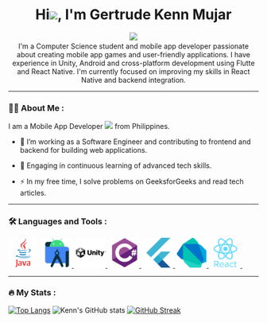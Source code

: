 <h1 align="center">
  Hi<img src="https://media.giphy.com/media/hvRJCLFzcasrR4ia7z/giphy.gif" width="30px"/>, I'm Gertrude Kenn Mujar
</h1>
<div id="header" align="center">
  <img src="https://media.giphy.com/media/M9gbBd9nbDrOTu1Mqx/giphy.gif" width="100"/>
</div>
<div align="center">
  I'm a Computer Science student and mobile app developer passionate about creating mobile app games and user-friendly applications. I have experience in Unity, Android and cross-platform development using Flutte and React Native. I'm currently focused on improving my skills in React Native and backend integration.
</div>

---

### :woman_technologist: About Me :
I am a Mobile App Developer <img src="https://media.giphy.com/media/WUlplcMpOCEmTGBtBW/giphy.gif" width="30"> from Philippines.
- :telescope: I’m working as a Software Engineer and contributing to frontend and backend for building web applications.

- :seedling: Engaging in continuous learning of advanced tech skills.

- :zap: In my free time, I solve problems on GeeksforGeeks and read tech articles.

---

### :hammer_and_wrench: Languages and Tools :
<div>
  <img src = "https://github.com/devicons/devicon/blob/master/icons/java/java-original-wordmark.svg" height="60"/>&nbsp;
  <a href="https://developer.android.com/studio"><img src = "https://github.com/devicons/devicon/blob/master/icons/androidstudio/androidstudio-original.svg" height="60"/>&nbsp;</a>
  <a href="https://developer.android.com/studio"><img src = "https://github.com/devicons/devicon/blob/master/icons/unity/unity-original-wordmark.svg" height="60"/>&nbsp;</a>
  <a href="https://developer.android.com/studio"><img src = "https://github.com/devicons/devicon/blob/master/icons/csharp/csharp-original.svg" height="60"/>&nbsp;</a>
  <a href="https://developer.android.com/studio"><img src = "https://github.com/devicons/devicon/blob/master/icons/flutter/flutter-original.svg" height="60"/>&nbsp;</a>
  <a href="https://developer.android.com/studio"><img src = "https://github.com/devicons/devicon/blob/master/icons/dart/dart-original.svg" height="60"/>&nbsp;</a>
  <a href="https://developer.android.com/studio"><img src = "https://github.com/devicons/devicon/blob/master/icons/react/react-original-wordmark.svg" height="60"/>&nbsp;</a>
</div>

---

### :fire: My Stats :
[![Top Langs](https://github-readme-stats.vercel.app/api/top-langs/?username=KennMujar&layout=compact&theme=tokyonight)](https://github.com/KennMujar/github-readme-stats)
![Kenn's GitHub stats](https://github-readme-stats.vercel.app/api?username=KennMujar&show_icons=true&theme=radical)
[![GitHub Streak](https://github-readme-streak-stats.herokuapp.com?user=KennMujar&theme=tokyonight-duo&card_width=500)](https://git.io/streak-stats)

